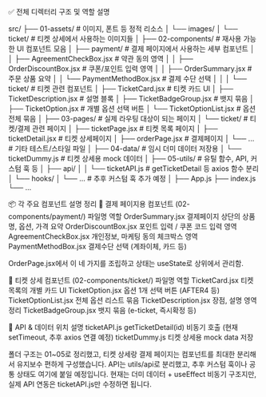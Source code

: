 ✅ 전체 디렉터리 구조 및 역할 설명

src/
├── 01-assets/               # 이미지, 폰트 등 정적 리소스
│   └── images/
│       └── ticket/          # 티켓 상세에서 사용하는 이미지들
│
├── 02-components/           # 재사용 가능한 UI 컴포넌트 모음
│   ├── payment/             # 결제 페이지에서 사용하는 세부 컴포넌트
│   │   ├── AgreementCheckBox.jsx   # 약관 동의 영역
│   │   ├── OrderDiscountBox.jsx    # 쿠폰/포인트 입력 영역
│   │   ├── OrderSummary.jsx        # 주문 상품 요약
│   │   └── PaymentMethodBox.jsx    # 결제 수단 선택
│   │
│   └── ticket/              # 티켓 관련 컴포넌트
│       ├── TicketCard.jsx           # 티켓 카드 UI
│       ├── TicketDescription.jsx    # 설명 블록
│       ├── TicketBadgeGroup.jsx     # 뱃지 묶음
│       ├── TicketOption.jsx         # 개별 옵션 선택 버튼
│       └── TicketOptionList.jsx     # 옵션 전체 묶음
│
├── 03-pages/                # 실제 라우팅 대상이 되는 페이지
│   └── ticket/              # 티켓/결제 관련 페이지
│       ├── ticketPage.jsx           # 티켓 목록 페이지
│       ├── ticketDetail.jsx         # 티켓 상세페이지
│       ├── orderPage.jsx            # 결제페이지
│       └── ...                      # 기타 테스트/스타일 파일
│
├── 04-data/                 # 임시 더미 데이터 저장용
│   └── ticketDummy.js       # 티켓 상세용 mock 데이터
│
├── 05-utils/                # 유틸 함수, API, 커스텀 훅 등
│   ├── api/
│   │   └── ticketAPI.js     # getTicketDetail 등 axios 함수 분리
│   └── hooks/
│       └── ...              # 추후 커스텀 훅 추가 예정
│
├── App.js
├── index.js
└── ...

📦 각 주요 컴포넌트 설명 정리
📍 결제 페이지용 컴포넌트 (02-components/payment/)
파일명	                 역할
OrderSummary.jsx	    결제페이지 상단의 상품명, 옵션, 가격 요약
OrderDiscountBox.jsx	포인트 입력 / 쿠폰 코드 입력 영역
AgreementCheckBox.jsx	개인정보, 마케팅 동의 체크박스 영역
PaymentMethodBox.jsx	결제수단 선택 (계좌이체, 카드 등)

OrderPage.jsx에서 이 네 가지를 조립하고 상태는 useState로 상위에서 관리함.

📍 티켓 상세 컴포넌트 (02-components/ticket/)
파일명	                 역할
TicketCard.jsx	        티켓 목록의 개별 카드 UI
TicketOption.jsx	    옵션 1개 선택 버튼 (AFTER4 등)
TicketOptionList.jsx	전체 옵션 리스트 묶음
TicketDescription.jsx	장점, 설명 영역 정리
TicketBadgeGroup.jsx	뱃지 묶음 (e-ticket, 즉시확정 등)

📍 API & 데이터
위치	         설명
ticketAPI.js	getTicketDetail(id) 비동기 호출 (현재 setTimeout, 추후 axios 연결 예정)
ticketDummy.js	티켓 상세용 mock data 저장

폴더 구조는 01~05로 정리했고,
티켓 상세랑 결제 페이지는 컴포넌트를 최대한 분리해서 유지보수 편하게 구성했습니다.
API는 utils/api로 분리했고, 추후 커스텀 훅이나 공통 상태도 여기에 붙일 예정입니다.
현재는 더미 데이터 + useEffect 비동기 구조지만, 실제 API 연동은 ticketAPI.js만 수정하면 됩니다.